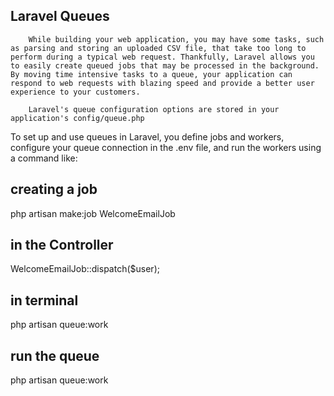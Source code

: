 
## Laravel Queues

        While building your web application, you may have some tasks, such as parsing and storing an uploaded CSV file, that take too long to perform during a typical web request. Thankfully, Laravel allows you to easily create queued jobs that may be processed in the background. By moving time intensive tasks to a queue, your application can respond to web requests with blazing speed and provide a better user experience to your customers.

        Laravel's queue configuration options are stored in your application's config/queue.php 


To set up and use queues in Laravel, you define jobs and workers, configure your queue connection in the .env file, and run the workers using a command like:


## creating a job

php artisan make:job WelcomeEmailJob

## in the Controller 

WelcomeEmailJob::dispatch($user);

## in terminal

php artisan queue:work



## run the queue
php artisan queue:work
